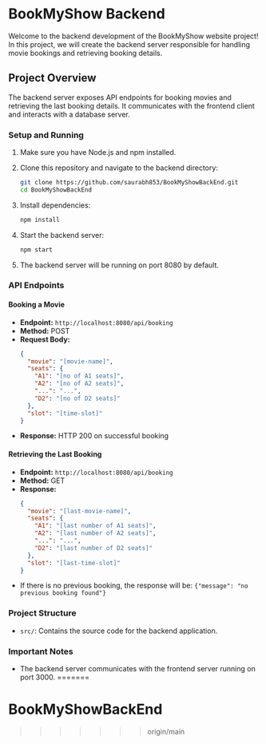 # BookMyShow Backend

Welcome to the backend development of the BookMyShow website project! In this project, we will create the backend server responsible for handling movie bookings and retrieving booking details.

## Project Overview

The backend server exposes API endpoints for booking movies and retrieving the last booking details. It communicates with the frontend client and interacts with a database server.

### Setup and Running

1. Make sure you have Node.js and npm installed.

2. Clone this repository and navigate to the backend directory:
   ```bash
   git clone https://github.com/saurabh853/BookMyShowBackEnd.git
   cd BookMyShowBackEnd
   ```

3. Install dependencies:
   ```bash
   npm install
   ```

4. Start the backend server:
   ```bash
   npm start
   ```

5. The backend server will be running on port 8080 by default.

### API Endpoints

#### Booking a Movie

- **Endpoint:** `http://localhost:8080/api/booking`
- **Method:** POST
- **Request Body:**
  ```json
  {
    "movie": "[movie-name]",
    "seats": {
      "A1": "[no of A1 seats]",
      "A2": "[no of A2 seats]",
      "...": "...",
      "D2": "[no of D2 seats]"
    },
    "slot": "[time-slot]"
  }
  ```
- **Response:** HTTP 200 on successful booking

#### Retrieving the Last Booking

- **Endpoint:** `http://localhost:8080/api/booking`
- **Method:** GET
- **Response:**
  ```json
  {
    "movie": "[last-movie-name]",
    "seats": {
      "A1": "[last number of A1 seats]",
      "A2": "[last number of A2 seats]",
      "...": "...",
      "D2": "[last number of D2 seats]"
    },
    "slot": "[last-time-slot]"
  }
  ```
- If there is no previous booking, the response will be: `{"message": "no previous booking found"}`

### Project Structure

- `src/`: Contains the source code for the backend application.

### Important Notes

- The backend server communicates with the frontend server running on port 3000.
=======
# BookMyShowBackEnd
>>>>>>> origin/main
